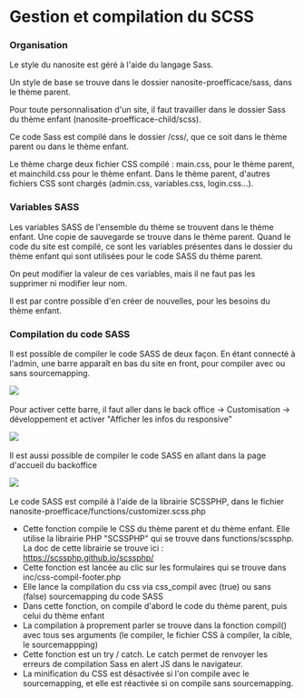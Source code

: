 # Gestion et compilation du SCSS

### **Organisation**

Le style du nanosite est géré à l'aide du langage Sass.&#x20;

Un style de base se trouve dans le dossier nanosite-proefficace/sass, dans le thème parent.

Pour toute personnalisation d'un site, il faut travailler dans le dossier Sass du thème enfant (nanosite-proefficace-child/scss).

Ce code Sass est compilé dans le dossier /css/, que ce soit dans le thème parent ou dans le thème enfant.&#x20;

Le thème charge deux fichier CSS compilé : main.css, pour le thème parent, et mainchild.css pour le thème enfant. Dans le thème parent, d'autres fichiers CSS sont chargés (admin.css, variables.css, login.css...).

### Variables SASS

Les variables SASS de l'ensemble du thème se trouvent dans le thème enfant. Une copie de sauvegarde se trouve dans le thème parent. Quand le code du site est compilé, ce sont les variables présentes dans le dossier du thème enfant qui sont utilisées pour le code SASS du thème parent.

On peut modifier la valeur de ces variables, mais il ne faut pas les supprimer ni modifier leur nom.

Il est par contre possible d'en créer de nouvelles, pour les besoins du thème enfant.

### Compilation du code SASS

Il est possible de compiler le code SASS de deux façon. En étant connecté à l'admin, une barre apparaît en bas du site en front, pour compiler avec ou sans sourcemapping.

![](<.gitbook/assets/Capture d’écran 2022-07-29 à 15.39.00.png>)

Pour activer cette barre, il faut aller dans le back office -> Customisation -> développement et activer "Afficher les infos du responsive"&#x20;

![](<.gitbook/assets/Capture d’écran 2022-07-29 à 15.50.41.png>)

Il est aussi possible de compiler le code SASS en allant dans la page d'accueil du backoffice

![](<.gitbook/assets/Capture d’écran 2022-07-29 à 15.49.21.png>)

Le code SASS est compilé à l'aide de la librairie SCSSPHP, dans le fichier nanosite-proefficace/functions/customizer.scss.php

* Cette fonction compile le CSS du thème parent et du thème enfant. Elle utilise la librairie PHP "SCSSPHP" qui se trouve dans functions/scssphp. La doc de cette librairie se trouve ici : https://scssphp.github.io/scssphp/
* Cette fonction est lancée au clic sur les formulaires qui se trouve dans inc/css-compil-footer.php
* Elle lance la compilation du css via css\_compil avec (true) ou sans (false) sourcemapping du code SASS
* Dans cette fonction, on compile d'abord le code du thème parent, puis celui du thème enfant
* La compilation à proprement parler se trouve dans la fonction compil() avec tous ses arguments (le compiler, le fichier CSS à compiler, la cible, le sourcemappping)
* Cette fonction est un try / catch. Le catch permet de renvoyer les erreurs de compilation Sass en alert JS dans le navigateur.
* La minification du CSS est désactivée si l'on compile avec le sourcemapping, et elle est réactivée si on compile sans sourcemapping.
